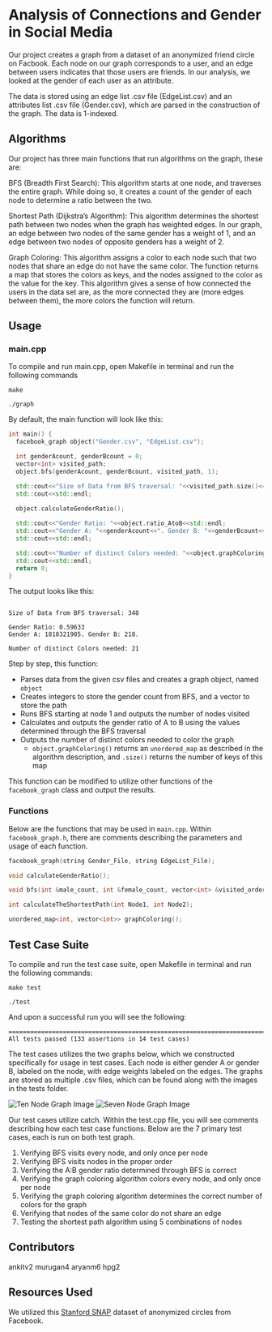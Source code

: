 # Analysis of Connections and Gender in Social Media

Our project creates a graph from a dataset of an anonymized friend circle on Facbook. Each node on our graph corresponds to a user, and an edge between users indicates that those users are friends. In our analysis, we looked at the gender of each user as an attribute.

The data is stored using an edge list .csv file (EdgeList.csv) and an attributes list .csv file (Gender.csv), which are parsed in the construction of the graph. The data is 1-indexed.

## Algorithms

Our project has three main functions that run algorithms on the graph, these are:

BFS (Breadth First Search): This algorithm starts at one node, and traverses the entire graph. While doing so, it creates a count of the gender of each node to determine a ratio between the two.

Shortest Path (Dijkstra’s Algorithm): This algorithm determines the shortest path between two nodes when the graph has weighted edges. In our graph, an edge between two nodes of the same gender has a weight of 1, and an edge between two nodes of opposite genders has a weight of 2.

Graph Coloring: This algorithm assigns a color to each node such that two nodes that share an edge do not have the same color. The function returns a map that stores the colors as keys, and the nodes assigned to the color as the value for the key. This algorithm gives a sense of how connected the users in the data set are, as the more connected they are (more edges between them), the more colors the function will return.

## Usage

### main.cpp
To compile and run main.cpp, open Makefile in terminal and run the following commands
```
make
```
```
./graph
```

By default, the main function will look like this:
```c++
int main() {
  facebook_graph object("Gender.csv", "EdgeList.csv");

  int genderAcount, genderBcount = 0;
  vector<int> visited_path;
  object.bfs(genderAcount, genderBcount, visited_path, 1);

  std::cout<<"Size of Data from BFS traversal: "<<visited_path.size()<<std::endl;
  std::cout<<std::endl;

  object.calculateGenderRatio();
    
  std::cout<<"Gender Ratio: "<<object.ratio_AtoB<<std::endl;
  std::cout<<"Gender A: "<<genderAcount<<". Gender B: "<<genderBcount<<"."<<std::endl;
  std::cout<<std::endl;

  std::cout<<"Number of distinct Colors needed: "<<object.graphColoring().size()<<std::endl;
  std::cout<<std::endl;
  return 0;
}
```
The output looks like this:

```![10 Node Test Graph](https://media.github-dev.cs.illinois.edu/user/12454/files/c3c1fc89-5bbb-4f57-a12f-704acae2f489)

Size of Data from BFS traversal: 348

Gender Ratio: 0.59633
Gender A: 1818321905. Gender B: 218.

Number of distinct Colors needed: 21
```

Step by step, this function:
- Parses data from the given csv files and creates a graph object, named `object`
- Creates integers to store the gender count from BFS, and a vector to store the path
- Runs BFS starting at node 1 and outputs the number of nodes visited
- Calculates and outputs the gender ratio of A to B using the values determined through the BFS traversal
- Outputs the number of distinct colors needed to color the graph
    - `object.graphColoring()` returns an `unordered_map` as described in the algorithm description, and `.size()` returns the number of keys of this map

This function can be modified to utilize other functions of the `facebook_graph` class and output the results.

### Functions
Below are the functions that may be used in `main.cpp`. Within `facebook_graph.h`, there are comments describing the parameters and usage of each function.
```c++
facebook_graph(string Gender_File, string EdgeList_File);
```
```c++
void calculateGenderRatio();
```
```c++
void bfs(int &male_count, int &female_count, vector<int> &visited_order, int startingNode);
```
```c++
int calculateTheShortestPath(int Node1, int Node2);
```
```c++
unordered_map<int, vector<int>> graphColoring();
```

## Test Case Suite
To compile and run the test case suite, open Makefile in terminal and run the following commands:
```
make test
```
```
./test
```
And upon a successful run you will see the following:
```
===============================================================================
All tests passed (133 assertions in 14 test cases)
```

The test cases utilizes the two graphs below, which we constructed specifically for usage in test cases. Each node is either gender A or gender B, labeled on the node, with edge weights labeled on the edges. The graphs are stored as multiple .csv files, which can be found along with the images in the tests folder.

![Ten Node Graph Image](https://github-dev.cs.illinois.edu/cs225-fa21/murugan4-aryanm6-hpg2-ankitv2/blob/859236a1d3066d6e22888e9da2090c0ab4372976/tests/10%20Node%20Test%20Graph.png)
![Seven Node Graph Image](https://github-dev.cs.illinois.edu/cs225-fa21/murugan4-aryanm6-hpg2-ankitv2/blob/859236a1d3066d6e22888e9da2090c0ab4372976/tests/7%20Node%20Test%20Graph.png)

Our test cases utilize catch. Within the test.cpp file, you will see comments describing how each test case functions. Below are the 7 primary test cases, each is run on both test graph.

1) Verifying BFS visits every node, and only once per node
2) Verifying BFS visits nodes in the proper order
3) Verifying the A:B gender ratio determined through BFS is correct
4) Verifying the graph coloring algorithm colors every node, and only once per node
5) Verifying the graph coloring algorithm determines the correct number of colors for the graph
6) Verifying that nodes of the same color do not share an edge
7) Testing the shortest path algorithm using 5 combinations of nodes

## Contributors
ankitv2 murugan4 aryanm6 hpg2

## Resources Used
We utilized this [Stanford SNAP](http://snap.stanford.edu/data/ego-Facebook.html) dataset of anonymized circles from Facebook.
